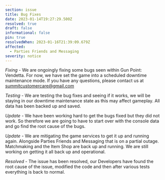 ```yaml
---
section: issue
title: Bug Fixes
date: 2023-01-14T19:27:29.500Z
resolved: true
draft: false
informational: false
pin: true
resolvedWhen: 2023-01-16T21:39:09.679Z
affected:
  - Parties Friends and Messaging
severity: notice
---
```

*Fixing* - We are ongoingly fixing some bugs seen within Gun Point: Vendetta. For now, we have set the game into a scheduled downtime maintenance mode. If you have any questions, please contact us at summitcustomercare@gmail.com

﻿*Testing* - We are testing the bug fixes and seeing if it works, we will be staying in our downtime maintenance state as this may affect gameplay. All data has been backed up and saved.

﻿*Update* - We have been working hard to get the bugs fixed but they did not work. So therefore we are going to have to start over with the console data and go find the root cause of the bugs.

﻿*Update* - We are mitigating the game services to get it up and running again. Alongside Parties Friends and Messaging that is on a partial outage. Matchmaking and the Item Shop are back up and running. We are still working on getting it all back up and operational.

*﻿Resolved* - The issue has been resolved, our Developers have found the root  cause of the issue, modified the code and then after various tests everything is back to normal.